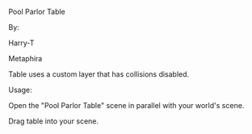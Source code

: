 Pool Parlor Table

By:

Harry-T

Metaphira

Table uses a custom layer that has collisions disabled.

Usage:

Open the "Pool Parlor Table" scene in parallel with your world's scene.

Drag table into your scene.

